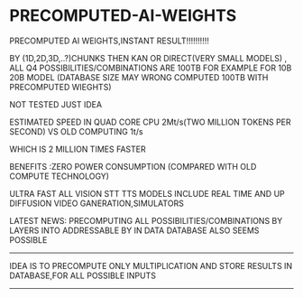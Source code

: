 # PRECOMPUTED-AI-WEIGHTS
PRECOMPUTED AI WEIGHTS,INSTANT RESULT!!!!!!!!!!

BY (1D,2D,3D,..?)CHUNKS THEN KAN OR DIRECT(VERY SMALL MODELS) , 
ALL Q4 POSSIBILITIES/COMBINATIONS  ARE 100TB FOR EXAMPLE FOR 10B 20B MODEL (DATABASE SIZE MAY WRONG COMPUTED 100TB  WITH PRECOMPUTED WIEGHTS)

NOT TESTED JUST IDEA


ESTIMATED SPEED IN QUAD CORE CPU 2Mt/s(TWO MILLION TOKENS PER SECOND) VS OLD COMPUTING 1t/s

WHICH IS 2 MILLION TIMES FASTER

BENEFITS :ZERO POWER CONSUMPTION (COMPARED WITH OLD COMPUTE TECHNOLOGY)

ULTRA FAST ALL VISION STT TTS MODELS INCLUDE REAL TIME AND UP DIFFUSION VIDEO GANERATION,SIMULATORS

LATEST NEWS:
PRECOMPUTING ALL POSSIBILITIES/COMBINATIONS BY LAYERS INTO ADDRESSABLE BY IN DATA DATABASE ALSO SEEMS POSSIBLE

************************************************************************************************
IDEA IS TO PRECOMPUTE ONLY MULTIPLICATION AND STORE RESULTS IN DATABASE,FOR ALL POSSIBLE INPUTS
************************************************************************************************
